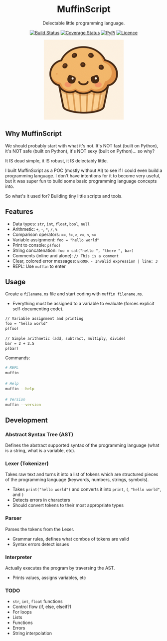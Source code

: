 <div align="center">

# MuffinScript

Delectable little programming language.

[![Build Status](https://github.com/justintime50/muffinscript/workflows/build/badge.svg)](https://github.com/justintime50/muffinscript/actions)
[![Coverage Status](https://coveralls.io/repos/github/justintime50/muffinscript/badge.svg?branch=main)](https://coveralls.io/github/justintime50/muffinscript?branch=main)
[![PyPi](https://img.shields.io/pypi/v/muffinscript)](https://pypi.org/project/muffinscript)
[![Licence](https://img.shields.io/github/license/justintime50/muffinscript)](LICENSE)

<img src="https://raw.githubusercontent.com/justintime50/assets/main/src/muffinscript/showcase.png" width="256px" alt="Showcase">

</div>

## Why MuffinScript

We should probably start with what it's not. It's NOT fast (built on Python), it's NOT safe (built on Python), it's NOT sexy (built on Python)... so why?

It IS dead simple, it IS robust, it IS delectably little.

I built MuffinScript as a POC (mostly without AI) to see if I could even build a programming language. I don't have intentions for it to become very useful, but it was super fun to build some basic programming language concepts into.

So what's it used for? Building tiny little scripts and tools.

## Features

- Data types: `str`, `int`, `float`, `bool`, `null`
- Arithmetic: `+`, `-`, `*`, `/`, `%`
- Comparison operators: `==`, `!=`, `>`, `>=`, `<`, `<=`
- Variable assignment: `foo = "hello world"`
- Print to console: `p(foo)`
- String concatenation: `foo = cat("hello ", "there ", bar)`
- Comments (inline and alone): `// This is a comment`
- Clear, colored error messages: `ERROR - Invalid expression | line: 3`
- REPL: Use `muffin` to enter

## Usage

Create a `filename.ms` file and start coding with `muffin filename.ms`.

- Everything must be assigned to a variable to evaluate (forces explicit self-documenting code).

```ms
// Variable assignment and printing
foo = "hello world"
p(foo)

// Simple arithmetic (add, subtract, multiply, divide)
bar = 2 + 2.5
p(bar)
```

Commands:

```sh
# REPL
muffin

# Help
muffin --help

# Version
muffin --version
```

## Development

### Abstract Syntax Tree (AST)

Defines the abstract supported syntax of the programming language (what is a string, what is a variable, etc).

### Lexer (Tokenizer)

Takes raw text and turns it into a list of tokens which are structured pieces of the programming language (keywords, numbers, strings, symbols).

- Takes `print("hello world")` and converts it into `print`, `(`, `"hello world"`, and `)`
- Detects errors in characters
- Should convert tokens to their most appropriate types

### Parser

Parses the tokens from the Lexer.

- Grammar rules, defines what combos of tokens are valid
- Syntax errors detect issues

### Interpreter

Actually executes the program by traversing the AST.

- Prints values, assigns variables, etc

### TODO

- `str`, `int`, `float` functions
- Control flow (if, else, elseif?)
- For loops
- Lists
- Functions
- Errors
- String interpolation
